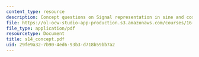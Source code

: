 ```yaml
---
content_type: resource
description: Concept questions on Signal representation in sine and cosines.
file: https://ol-ocw-studio-app-production.s3.amazonaws.com/courses/16-01-unified-engineering-i-ii-iii-iv-fall-2005-spring-2006/29fe9a327b904ed693b3d718b59bb7a2_s14_concept.pdf
file_type: application/pdf
resourcetype: Document
title: s14_concept.pdf
uid: 29fe9a32-7b90-4ed6-93b3-d718b59bb7a2
---
```

